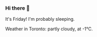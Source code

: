 ### Hi there :wave:

It's Friday! I'm probably sleeping.

Weather in Toronto: partly cloudy, at -1°C.

